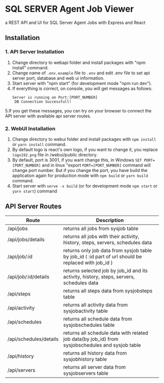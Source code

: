 # SQL SERVER Agent Job Viewer
a REST API and UI for SQL Server Agent Jobs with Express and React

## Installation

### 1. API Server Installation
  1. Change directory to webapi folder and install packages with "npm install" command.
  2. Change name of `.env.example` file to ` .env ` and edit .env file to set api server port, database and web ui information.
  3. Start server with "npm start" (for development mode "npm run dev").
  4. If everything is correct, on console, you will get messages as follows:
     ```
     Server is running on Port:[PORT_NUMBER]
      DB Connection Successfull!
     ```
  5.If you get these messages, you can try on your browser to connect the API server with available api server routes.
  
### 2. WebUI Installation
  1. Change directory to webui folder and install packages with `npm install` or `yarn install` command.
  2. By default logo is react's own logo, if you want to change it, you replace `logo192.png` file in /webui/public directory.
  3. By default, port is 3001, if you want change this, in Windows `SET PORT=[PORT_NUMBER]` and in linux "export `PORT=[PORT_NUMBER]` command will change port number.  But if you change the port, you have build the application again for production mode with `npm build` or `yarn build` command.
  4. Start server with `serve -s build` (or for development mode `npm start` or `yarn start`) command
  
  ## API Server Routes
  | Route | Description |
  | ------------- | ------------- |
  | /api/jobs | returns all jobs from sysjob table |
  | /api/jobs/details | returns all jobs with their activity, history, steps, servers, schedules data |
  | /api/job/:id | returns only job data from sysjob table by job_id ( :id part of url should be replaced with job_id ) |
  | /api/job/:id/details | returns selected job by job_id and its activity, history, steps, servers, schedules data |
  | /api/steps | returns all steps data from sysjobsteps table |
  | /api/activity | returns all activity data from sysjobactivity table |
  | /api/schedules | returns all schedule data from sysjobschedules table |
  | /api/schedules/details | returns all schedule data with related job data(by job_id) from sysjobschedules and sysjob table |
  | /api/history | returns all history data from sysjobhistory table |
  | /api/servers | returns all server data from sysjobservers table |
